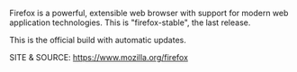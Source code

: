 
 Firefox is a powerful, extensible web browser with support 
 for modern web application technologies.
 This is "firefox-stable", the last release.
 
 This is the official build with automatic updates. 
 
 SITE &
 SOURCE: https://www.mozilla.org/firefox
